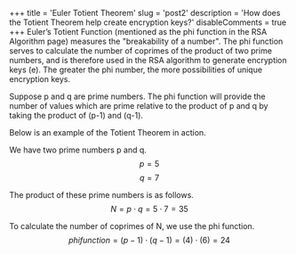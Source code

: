 +++
title = 'Euler Totient Theorem'
slug = 'post2'
description = 'How does the Totient Theorem help create encryption keys?'
disableComments = true
+++
Euler’s Totient Function (mentioned as the phi function in the RSA Algorithm page) measures the "breakability of a number". The phi function serves to calculate the number of coprimes of the product of two prime numbers, and is therefore used in the RSA algorithm to generate encryption keys (e). The greater the phi number, the more possibilities of unique encryption keys. 

Suppose p and q are prime numbers. The phi function will provide the number of values which are prime relative to the product of p and q by taking the product of (p-1) and (q-1). 

Below is an example of the Totient Theorem in action.

We have two prime numbers p and q.
$$ p = 5 $$
$$ q = 7 $$

The product of these prime numbers is as follows.
$$ N = p \cdot q = 5 \cdot 7 = 35 $$

To calculate the number of coprimes of N, we use the phi function.
$$ phi function = (p-1)\cdot (q-1) = (4) \cdot (6) = 24 $$




